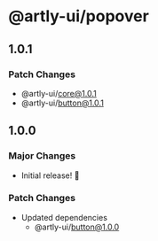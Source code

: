 # @artly-ui/popover

## 1.0.1

### Patch Changes

- @artly-ui/core@1.0.1
- @artly-ui/button@1.0.1

## 1.0.0

### Major Changes

- Initial release! 🎉

### Patch Changes

- Updated dependencies
  - @artly-ui/button@1.0.0
